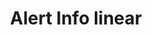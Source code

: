 ---
title: Alert Info linear
category: Application
paid: true
isActive: true
ltr: {"vue":{"vueTail":[],"vueCss":[]},"preview":"function App() {\n  return /*#__PURE__*/React.createElement(\"div\", {\n    className: \"max-w-5xl mx-auto mt-12 px-4 md:px-8\"\n  }, /*#__PURE__*/React.createElement(\"div\", {\n    className: \"flex justify-between p-4 rounded-md bg-blue-50 border border-blue-300\"\n  }, /*#__PURE__*/React.createElement(\"div\", {\n    className: \"flex gap-3 sm:items-center\"\n  }, /*#__PURE__*/React.createElement(\"div\", null, /*#__PURE__*/React.createElement(\"svg\", {\n    xmlns: \"http://www.w3.org/2000/svg\",\n    className: \"h-6 w-6 text-blue-500\",\n    fill: \"none\",\n    viewBox: \"0 0 24 24\",\n    stroke: \"currentColor\",\n    strokeWidth: 2\n  }, /*#__PURE__*/React.createElement(\"path\", {\n    strokeLinecap: \"round\",\n    strokeLinejoin: \"round\",\n    d: \"M12 8v4m0 4h.01M21 12a9 9 0 11-18 0 9 9 0 0118 0z\"\n  }))), /*#__PURE__*/React.createElement(\"p\", {\n    className: \"text-blue-600 sm:text-sm\"\n  }, \"we have just released a new app version with so many features, you can \", /*#__PURE__*/React.createElement(\"a\", {\n    href: \"javascript:void(0)\",\n    className: \"underline font-medium hover:text-blue-700\"\n  }, \"check it out?\")))));\n}","react":{"jsxTail":[{"code":"export default () => {\n    return (\n        <div className=\"max-w-5xl mx-auto px-4 md:px-8\">\n            <div className=\"flex justify-between p-4 rounded-md bg-blue-50 border border-blue-300\">\n                <div className=\"flex gap-3 sm:items-center\">\n                    <div>\n                        <svg xmlns=\"http://www.w3.org/2000/svg\" className=\"h-6 w-6 text-blue-500\" fill=\"none\" viewBox=\"0 0 24 24\" stroke=\"currentColor\" strokeWidth={2}>\n                            <path strokeLinecap=\"round\" strokeLinejoin=\"round\" d=\"M12 8v4m0 4h.01M21 12a9 9 0 11-18 0 9 9 0 0118 0z\" />\n                        </svg>\n                    </div>\n                    <p className=\"text-blue-600 sm:text-sm\">\n                        we have just released a new app version with so many features, you can <a href=\"javascript:void(0)\" className=\"underline font-medium hover:text-blue-700\">check it out?</a>\n                    </p>\n                </div>\n            </div>\n        </div>\n    )\n}","label":"App.jsx"}],"jsxCss":[]}}
rtl: {"preview":"function App() {\n  return /*#__PURE__*/React.createElement(\"div\", {\n    className: \"max-w-5xl mx-auto mt-12 px-4 md:px-8\"\n  }, /*#__PURE__*/React.createElement(\"div\", {\n    className: \"flex justify-between p-4 rounded-md bg-blue-50 border border-blue-300\"\n  }, /*#__PURE__*/React.createElement(\"div\", {\n    className: \"flex gap-3 sm:items-center\"\n  }, /*#__PURE__*/React.createElement(\"div\", null, /*#__PURE__*/React.createElement(\"svg\", {\n    xmlns: \"http://www.w3.org/2000/svg\",\n    className: \"h-6 w-6 text-blue-500\",\n    fill: \"none\",\n    viewBox: \"0 0 24 24\",\n    stroke: \"currentColor\",\n    strokeWidth: 2\n  }, /*#__PURE__*/React.createElement(\"path\", {\n    strokeLinecap: \"round\",\n    strokeLinejoin: \"round\",\n    d: \"M12 8v4m0 4h.01M21 12a9 9 0 11-18 0 9 9 0 0118 0z\"\n  }))), /*#__PURE__*/React.createElement(\"p\", {\n    className: \"text-blue-600 sm:text-sm\"\n  }, \"\\u0644\\u0642\\u062F \\u0623\\u0637\\u0644\\u0642\\u0646\\u0627 \\u0644\\u0644\\u062A\\u0648 \\u0625\\u0635\\u062F\\u0627\\u0631\\u064B\\u0627 \\u062C\\u062F\\u064A\\u062F\\u064B\\u0627 \\u0645\\u0646 \\u0627\\u0644\\u062A\\u0637\\u0628\\u064A\\u0642 \\u064A\\u062D\\u062A\\u0648\\u064A \\u0639\\u0644\\u0649 \\u0627\\u0644\\u0639\\u062F\\u064A\\u062F \\u0645\\u0646 \\u0627\\u0644\\u0645\\u064A\\u0632\\u0627\\u062A\\u060C \\u064A\\u0645\\u0643\\u0646\\u0643 \", /*#__PURE__*/React.createElement(\"a\", {\n    href: \"javascript:void(0)\",\n    className: \"underline font-medium hover:text-blue-700\"\n  }, \"\\u0627\\u0644\\u062A\\u062D\\u0642\\u0642 \\u0645\\u0646 \\u0630\\u0644\\u0643\\u061F\")))));\n}","vue":{"vueTail":[],"vueCss":[]},"react":{"jsxTail":[{"code":"export default () => {\n    return (\n        <div className=\"max-w-5xl mx-auto px-4 md:px-8\">\n            <div className=\"flex justify-between p-4 rounded-md bg-blue-50 border border-blue-300\">\n                <div className=\"flex gap-3 sm:items-center\">\n                    <div>\n                        <svg xmlns=\"http://www.w3.org/2000/svg\" className=\"h-6 w-6 text-blue-500\" fill=\"none\" viewBox=\"0 0 24 24\" stroke=\"currentColor\" strokeWidth={2}>\n                            <path strokeLinecap=\"round\" strokeLinejoin=\"round\" d=\"M12 8v4m0 4h.01M21 12a9 9 0 11-18 0 9 9 0 0118 0z\" />\n                        </svg>\n                    </div>\n                    <p className=\"text-blue-600 sm:text-sm\">\n                        لقد أطلقنا للتو إصدارًا جديدًا من التطبيق يحتوي على العديد من الميزات، يمكنك <a href=\"javascript:void(0)\" className=\"underline font-medium hover:text-blue-700\">التحقق من ذلك؟</a>\n                    </p>\n                </div>\n            </div>\n        </div>\n    )\n}","label":"App.jsx"}],"jsxCss":[]}}
slug: /alerts
id: 7e190b13-53b2-4c83-870c-8d1a64022159
created_at: 1668364309777
---